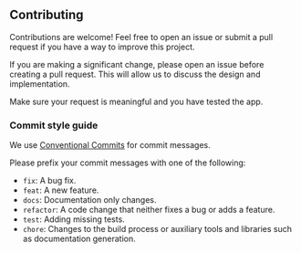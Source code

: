 ## Contributing

Contributions are welcome! Feel free to open an issue or submit a pull request if you have a way to improve this project.

If you are making a significant change, please open an issue before creating a pull request. This will allow us to discuss the design and implementation.

Make sure your request is meaningful and you have tested the app.

### Commit style guide

We use [Conventional Commits](https://conventionalcommits.org/) for commit messages.

Please prefix your commit messages with one of the following:

  * `fix`: A bug fix.
  * `feat`: A new feature.
  * `docs`: Documentation only changes.
  * `refactor`: A code change that neither fixes a bug or adds a feature.
  * `test`: Adding missing tests.
  * `chore`: Changes to the build process or auxiliary tools and libraries such as documentation generation.

